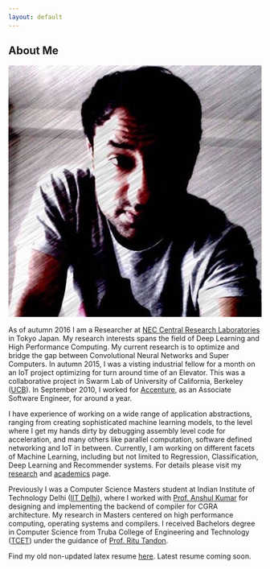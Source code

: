 ```yaml
---
layout: default
---
```


## About Me

<img class="dp" src="/assets/image/vijay.jpg">

As of autumn 2016 I am a Researcher at [NEC Central Research Laboratories](http://www.nec.com/en/global/rd/) in Tokyo Japan. My research interests spans the field of Deep Learning and High Performance Computing. My current research is to optimize and bridge the gap between Convolutional Neural Networks and Super Computers. In autumn 2015, I was a visting industrial fellow for a month on an IoT project optimizing for turn around time of an Elevator. This was a collaborative project in Swarm Lab of University of California, Berkeley ([UCB](http://www.berkeley.edu/)). In September 2010, I worked for [Accenture](https://www.accenture.com/in-en), as an Associate Software Engineer, for around a year. 

I have experience of working on a wide range of application abstractions, ranging from creating sophisticated machine learning models, to the level where I get my hands dirty by debugging assembly level code for acceleration, and many others like parallel computation, software defined networking and IoT in between. Currently, I am working on different facets of Machine Learning, including but not limited to Regression, Classification, Deep Learning and Recommender systems. For details please visit my [research](research) and [academics](academics) page.

Previously I was a Computer Science Masters student at Indian Institute of Technology Delhi ([IIT Delhi](http://www.cse.iitd.ernet.in/)), where I worked with [Prof. Anshul Kumar](http://www.cse.iitd.ernet.in/~anshul/) for designing and implementing the backend of compiler for CGRA architecture. My research in Masters centered on high performance computing, operating systems and compilers. I received Bachelors degree in Computer Science from Truba College of Engineering and Technology ([TCET](http://www.trubainstitute.ac.in/GROUP-OF-INSTITUTIONS/tcet_new)) under the guidance of [Prof. Ritu Tandon](http://www.trubainstitute.ac.in/GROUP-OF-INSTITUTIONS/tcet_new/info.php?show=351).

Find my old non-updated latex resume [here](/assets/docs/resume.pdf). Latest resume coming soon.